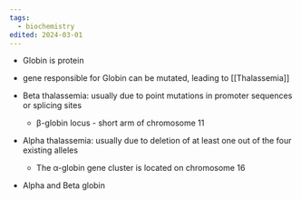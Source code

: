 ```yaml
---
tags:
  - biochemistry
edited: 2024-03-01
---
```

- Globin is protein
- gene responsible for Globin can be mutated, leading to [[Thalassemia]] 
- Beta thalassemia: usually due to point mutations in promoter sequences or splicing sites
	- β-globin locus - short arm of chromosome 11
- Alpha thalassemia: usually due to deletion of at least one out of the four existing alleles
	- The α-globin gene cluster is located on chromosome 16

- Alpha and Beta globin
